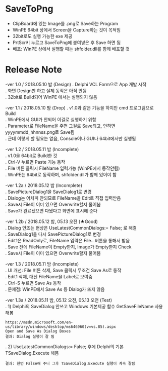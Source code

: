 # SaveToPng
- ClipBoard에 있는 Image를 .png로 Save하는 Program
- WinPE 64bit 상에서 Screen을 Capture하는 것이 목적임
- 32bit로도 실행 가능한 exe 제공
- PrtScr키 누르고 SaveToPng에 붙여넣은 후 Save 하면 됨
- 배포: WinPE 상에서 실행할 때는 shfolder.dll를 함께 배포할 것

# Release Note
-ver 1.0 / 2018.05.10 밤 (Design)
 . Delphi VCL Form으로 App 개발 시작 \
 . 화면 Design만 하고 실제 동작은 아직 안됨 \
 . 32bit로 Build되어 WinPE 에서는 실행되지 않음

-ver 1.1 / 2018.05.10 밤 (Drop)
 . v1.0과 같은 기능을 하지만 cmd 프로그램으로 Build \
 . WinPE에서 GUI가 안되어 이걸로 실행하기 위함 \
 . Parameter로 FileName을 주면 그걸로 Save되고, 안하면 yyyymmdd_hhnnss.png로 Save됨 \
 . 근데 이렇게 할 필요는 없음, Console이나 GUI나 64bit에서만 실행됨

-ver 1.2 / 2018.05.11 밤 (Incomplete) \
 . v1.0을 64bit로 Build한 것 \
 . Ctrl-V 누르면 Paste 기능 동작 \
 . File 버튼 클릭시 FileName 입력가능 (WinPE에서 동작안됨) \
 . WinPE는 64bit로 동작하며, shfolder.dll가 함께 있어야 함

-ver 1.2a / 2018.05.12 밤 (Incomplete) \
 . SavePictureDialog1을 SaveDialog1로 변경 \
 . Dialog는 어차피 안되므로 FileName을 Edit로 직접 입력받음 \
 . Save시 File이 이미 있으면 Overwrite할지 물어봄 \
 . Save가 완료됐으면 다됐다고 화면에 표시해 준다

-ver 1.2b / 2018.05.12 밤, 05.13 오전 (★Good) \
 . Dialog 안뜨는 현상은 UseLatestCommonDialogs:= False; 로 해결 \
 . SaveDialog1을 다시 SavePictureDialog1로 변경 \
 . Edit1은 ReadOnly로, FileName 입력은 File.. 버튼을 통해서 받음 \
 . Save 전에 FileName이 Empty한지, Image가 Empty한지 Check \
 . Save시 File이 이미 있으면 Overwrite할지 물어봄

-ver 1.3 / 2018.05.11 밤 (Incomplete) \
 . UI 개선: File 버튼 삭제, Save 클릭시 무조건 Save As로 동작 \
 . Edit1 삭제, 대신 FileName을 Label로 보여줌 \
 . Ctrl-S 누르면 Save As 동작 \
 . 문제점: WinPE에서 Save As 등 Dialog가 뜨지 않음

-ver 1.3a / 2018.05.11 밤, 05.12 오전, 05.13 오전 (Test) \
 . 1) Delphi의 SaveDialog 안쓰고 Windows 기본제공 함수 GetSaveFileName 사용해봄
 
    https://msdn.microsoft.com/en-us/library/windows/desktop/ms646960(v=vs.85).aspx
    Open and Save As Dialog Boxes
    결과: Dialog 실행이 잘 됨

 . 2) UseLatestCommonDialogs:= False; 후에 Delphi의 기본 TSaveDialog.Execute 해봄

    결과: 한번 False해 주니 그후 TSaveDialog.Execute 실행이 계속 잘됨

